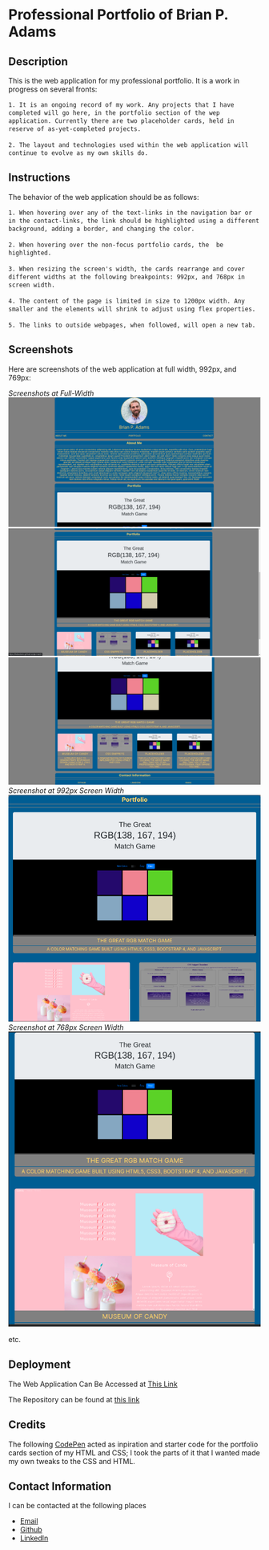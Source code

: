 # Professional Portfolio of Brian P. Adams

## Description

This is the web application for my professional portfolio. It is a work in progress on several fronts:
    
    1. It is an ongoing record of my work. Any projects that I have completed will go here, in the portfolio section of the wep application. Currently there are two placeholder cards, held in reserve of as-yet-completed projects.
    
    2. The layout and technologies used within the web application will continue to evolve as my own skills do.

## Instructions

The behavior of the web application should be as follows:

    1. When hovering over any of the text-links in the navigation bar or in the contact-links, the link should be highlighted using a different background, adding a border, and changing the color.

    2. When hovering over the non-focus portfolio cards, the  be highlighted.

    3. When resizing the screen's width, the cards rearrange and cover different widths at the following breakpoints: 992px, and 768px in screen width.

    4. The content of the page is limited in size to 1200px width. Any smaller and the elements will shrink to adjust using flex properties.

    5. The links to outside webpages, when followed, will open a new tab.

## Screenshots

Here are screenshots of the web application at full width, 992px, and 769px:

*Screenshots at Full-Width*
![ScreenShot 1](assets/images/portfolio-top-full-res.png)
![Screenshot 2](assets/images/portfolio-middle-full-res.png)
![Screenshot 3](assets/images/portfolio-bottom-full-res.png)
*Screenshot at 992px Screen Width*
![Screenshot 4](assets/images/portfolio-992px.png)
*Screenshot at 768px Screen Width*
![Screenshot 5](assets/images/portfolio-768px.png)

etc.

## Deployment

The Web Application Can Be Accessed at [This Link](enterurlhere)

The Repository can be found at [this link]()

## Credits

The following [CodePen](https://codepen.io/mcraiganthony/pen/NxGxqm) acted as inpiration and starter code for the portfolio cards section of my HTML and CSS; I took the parts of it that I wanted made my own tweaks to the CSS and HTML.

## Contact Information

I can be contacted at the following places

* [Email](mailto:bpeteradams@gmail.com)
* [Github](https://www.github.com/thebadams)
* [LinkedIn](https://www.linkedin.com/in/brian-adams-5a410b53/)
